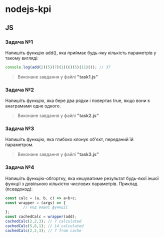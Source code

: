 # nodejs-kpi

## JS

### Задача №1

Напишіть функцію add(), яка приймає будь-яку кількість параметрів у такому вигляді:
```javascript
console.log(add(2)(5)(7)(1)(6)(5)(11)()); // 37
```
>Виконане завдання у файлі **"task1.js"**


### Задача №2

Напишіть функцію, яка бере два рядки і повертає true, якщо вони є анаграмами одне одного.

>Виконане завдання у файлі **"task2.js"**

### Задача №3

Напишіть функцію, яка глибоко клонує об'єкт, переданий їй параметром.

>Виконане завдання у файлі **"task3.js"**

### Задача №4

Напишіть функцію-обгортку, яка кешуватиме результат будь-якої іншої функції з довільною кількістю числових параметрів. Приклад (псевдокод):
```javascript
const calc = (a, b, c) => a+b+c;
const wrapper = (args) => {
        // код вашої функції
};
const cachedCalc = wrapper(add);
cachedCalc(2,2,3); // 7 calculated
cachedCalc(5,8,1); // 14 calculated
cachedCalc(2,2,3); // 7 from cache
```